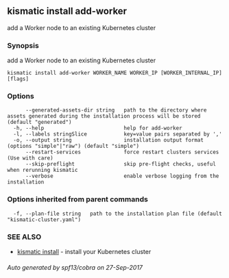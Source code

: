 ## kismatic install add-worker

add a Worker node to an existing Kubernetes cluster

### Synopsis


add a Worker node to an existing Kubernetes cluster

```
kismatic install add-worker WORKER_NAME WORKER_IP [WORKER_INTERNAL_IP] [flags]
```

### Options

```
      --generated-assets-dir string   path to the directory where assets generated during the installation process will be stored (default "generated")
  -h, --help                          help for add-worker
  -l, --labels stringSlice            key=value pairs separated by ','
  -o, --output string                 installation output format (options "simple"|"raw") (default "simple")
      --restart-services              force restart clusters services (Use with care)
      --skip-preflight                skip pre-flight checks, useful when rerunning kismatic
      --verbose                       enable verbose logging from the installation
```

### Options inherited from parent commands

```
  -f, --plan-file string   path to the installation plan file (default "kismatic-cluster.yaml")
```

### SEE ALSO
* [kismatic install](kismatic_install.md)	 - install your Kubernetes cluster

###### Auto generated by spf13/cobra on 27-Sep-2017
